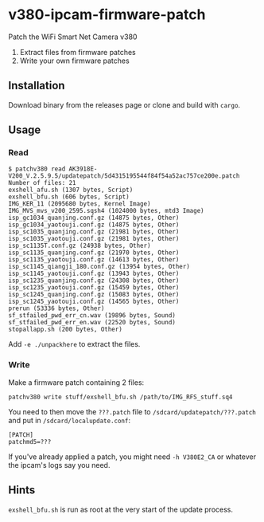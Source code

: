 # v380-ipcam-firmware-patch

Patch the WiFi Smart Net Camera v380

1. Extract files from firmware patches
2. Write your own firmware patches

## Installation

Download binary from the releases page or clone and build with `cargo`.

## Usage

### Read

```
$ patchv380 read AK3918E-V200_V.2.5.9.5/updatepatch/5d4315195544f84f54a52ac757ce200e.patch
Number of files: 21
exshell_afu.sh (1307 bytes, Script)
exshell_bfu.sh (606 bytes, Script)
IMG_KER_11 (2095680 bytes, Kernel Image)
IMG_MVS_mvs_v200_2595.sqsh4 (1024000 bytes, mtd3 Image)
isp_gc1034_quanjing.conf.gz (14875 bytes, Other)
isp_gc1034_yaotouji.conf.gz (14875 bytes, Other)
isp_sc1035_quanjing.conf.gz (21981 bytes, Other)
isp_sc1035_yaotouji.conf.gz (21981 bytes, Other)
isp_sc1135T.conf.gz (24938 bytes, Other)
isp_sc1135_quanjing.conf.gz (21970 bytes, Other)
isp_sc1135_yaotouji.conf.gz (14613 bytes, Other)
isp_sc1145_qiangji_180.conf.gz (13954 bytes, Other)
isp_sc1145_yaotouji.conf.gz (13943 bytes, Other)
isp_sc1235_quanjing.conf.gz (24308 bytes, Other)
isp_sc1235_yaotouji.conf.gz (15459 bytes, Other)
isp_sc1245_quanjing.conf.gz (15083 bytes, Other)
isp_sc1245_yaotouji.conf.gz (14565 bytes, Other)
prerun (53336 bytes, Other)
sf_stfailed_pwd_err_cn.wav (19896 bytes, Sound)
sf_stfailed_pwd_err_en.wav (22520 bytes, Sound)
stopallapp.sh (200 bytes, Other)
```

Add `-e ./unpackhere` to extract the files.

### Write

Make a firmware patch containing 2 files:

```
patchv380 write stuff/exshell_bfu.sh /path/to/IMG_RFS_stuff.sq4
```

You need to then move the `???.patch` file to `/sdcard/updatepatch/???.patch` and put in `/sdcard/localupdate.conf`:

```
[PATCH]
patchmd5=???
```

If you've already applied a patch, you might need `-h V380E2_CA` or whatever the ipcam's logs say you need.

## Hints

`exshell_bfu.sh` is run as root at the very start of the update process.
